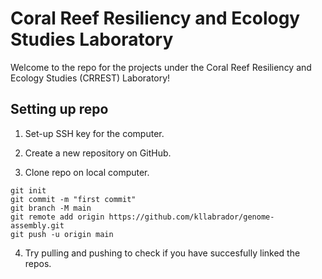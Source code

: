 # Coral Reef Resiliency and Ecology Studies Laboratory

Welcome to the repo for the projects under the Coral Reef Resiliency and Ecology Studies (CRREST) Laboratory!

## Setting up repo
1. Set-up SSH key for the computer.

1. Create a new repository on GitHub.
2. Clone repo on local computer.

```
git init
git commit -m "first commit"
git branch -M main
git remote add origin https://github.com/kllabrador/genome-assembly.git
git push -u origin main
```

4. Try pulling and pushing to check if you have succesfully linked the repos.
</summary>
